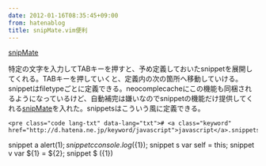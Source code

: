```yaml
---
date: 2012-01-16T08:35:45+09:00
from: hatenablog
title: snipMate.vim便利
---
```


<p><a href="http://www.vim.org/scripts/script.php?script_id=2540">snipMate</a></p><p>特定の文字を入力してTABキーを押すと、予め定義しておいたsnippetを展開してくれる。TABキーを押していくと、定義内の次の箇所へ移動していける。snippetはfiletypeごとに定義できる。neocomplecacheにこの機能も同梱されるようになっているけど、自動補完は嫌いなのでsnippetの機能だけ提供してくれる<a class="keyword" href="http://d.hatena.ne.jp/keyword/snipMate">snipMate</a>を入れた。snippetsはこういう風に定義できる。</p>

    <pre class="code lang-txt" data-lang="txt"># <a class="keyword" href="http://d.hatena.ne.jp/keyword/javascript">javascript</a>.snippets
snippet a
	alert(${1});
snippet c
	console.log(${1});
snippet s
	var self = this;
snippet v
	var ${1} = ${2};
snippet $
	$(${1})</pre>

